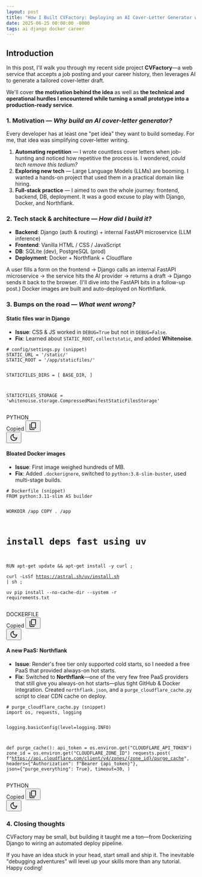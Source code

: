 ```yaml
---
layout: post
title: "How I Built CVFactory: Deploying an AI Cover-Letter Generator with Django & Docker"
date: 2025-06-25 00:00:00 -0000
tags: ai django docker career
---
```


## Introduction

In this post, I'll walk you through my recent side project **CVFactory**—a web service that accepts a job posting and your career history, then leverages AI to generate a tailored cover-letter draft.

We'll cover **the motivation behind the idea** as well as **the technical and operational hurdles I encountered while turning a small prototype into a production-ready service**.

### 1. Motivation — *Why build an AI cover-letter generator?*

Every developer has at least one "pet idea" they want to build someday. For me, that idea was simplifying cover-letter writing.

1. **Automating repetition** — I wrote countless cover letters when job-hunting and noticed how repetitive the process is. I wondered, *could tech remove this tedium?*
2. **Exploring new tech** — Large Language Models (LLMs) are booming. I wanted a hands-on project that used them in a practical domain like hiring.
3. **Full-stack practice** — I aimed to own the whole journey: frontend, backend, DB, deployment. It was a good excuse to play with Django, Docker, and Northflank.

### 2. Tech stack & architecture — *How did I build it?*

* **Backend**: Django (auth & routing) + internal FastAPI microservice (LLM inference)
* **Frontend**: Vanilla HTML / CSS / JavaScript
* **DB**: SQLite (dev), PostgreSQL (prod)
* **Deployment**: Docker + Northflank + Cloudflare

A user fills a form on the frontend → Django calls an internal FastAPI microservice → the service hits the AI provider → returns a draft → Django sends it back to the browser. (I'll dive into the FastAPI bits in a follow-up post.) Docker images are built and auto-deployed on Northflank.

### 3. Bumps on the road — *What went wrong?*

#### Static files war in Django
* **Issue**: CSS & JS worked in `DEBUG=True` but not in `DEBUG=False`.
* **Fix**: Learned about `STATIC_ROOT`, `collectstatic`, and added **Whitenoise**.

<div class="inner-block-content code-block line-numbers">
  <pre class="language-python line-numbers" tabindex="0"><code class="language-python"># <span class="token comment">config/settings.py (snippet)</span>
STATIC_URL = '/static/'
STATIC_ROOT = '/app/staticfiles/'

STATICFILES_DIRS = [
    BASE_DIR,
]

STATICFILES_STORAGE = 'whitenoise.storage.CompressedManifestStaticFilesStorage'</code></pre>
  <div class="language-block glue-font-weight-medium">PYTHON</div>
  <div class="copy-code-block">
    <span class="hidden">Copied</span>
    <button class="copy-clipboard">
      <svg xmlns="http://www.w3.org/2000/svg" height="24px" viewBox="0 -960 960 960" width="24px" fill="#202124"><path d="M360-240q-33 0-56.5-23.5T280-320v-480q0-33 23.5-56.5T360-880h360q33 0 56.5 23.5T800-800v480q0 33-23.5 56.5T720-240H360Zm0-80h360v-480H360v480ZM200-80q-33 0-56.5-23.5T120-160v-560h80v560h440v80H200Zm160-240v-480 480Z"></path></svg>
    </button>
  </div>
  <div class="dark-mode-block">
    <button class="dark-mode-toggle">
      <svg xmlns="http://www.w3.org/2000/svg" height="24px" viewBox="0 -960 960 960" width="24px" fill="#202124"><path d="M480-120q-150 0-255-105T120-480q0-150 105-255t255-105q14 0 27.5 1t26.5 3q-41 29-65.5 75.5T444-660q0 90 63 153t153 63q55 0 101-24.5t75-65.5q2 13 3 26.5t1 27.5q0 150-105 255T480-120Zm0-80q88 0 158-48.5T740-375q-20 5-40 8t-40 3q-123 0-209.5-86.5T364-660q0-20 3-40t8-40q-78 32-126.5 102T200-480q0 116 82 198t198 82Zm-10-270Z"></path></svg>
    </button>
  </div>
</div>

#### Bloated Docker images
* **Issue**: First image weighed hundreds of MB.
* **Fix**: Added `.dockerignore`, switched to `python:3.8-slim-buster`, used multi-stage builds.

<div class="inner-block-content code-block line-numbers">
  <pre class="language-docker line-numbers" tabindex="0"><code class="language-docker"># Dockerfile (snippet)
FROM python:3.11-slim AS builder

WORKDIR /app
COPY . /app

# install deps fast using uv
RUN apt-get update && apt-get install -y curl ; \
    curl -LsSf https://astral.sh/uv/install.sh | sh ; \
    uv pip install --no-cache-dir --system -r requirements.txt</code></pre>
  <div class="language-block glue-font-weight-medium">DOCKERFILE</div>
  <div class="copy-code-block">
    <span class="hidden">Copied</span>
    <button class="copy-clipboard">
      <svg xmlns="http://www.w3.org/2000/svg" height="24px" viewBox="0 -960 960 960" width="24px" fill="#202124"><path d="M360-240q-33 0-56.5-23.5T280-320v-480q0-33 23.5-56.5T360-880h360q33 0 56.5-23.5T800-800v480q0-33-23.5-56.5T720-240H360Zm0-80h360v-480H360v480ZM200-80q-33 0-56.5-23.5T120-160v-560h80v560h440v80H200Zm160-240v-480 480Z"></path></svg>
    </button>
  </div>
  <div class="dark-mode-block">
    <button class="dark-mode-toggle">
      <svg xmlns="http://www.w3.org/2000/svg" height="24px" viewBox="0 -960 960 960" width="24px" fill="#202124"><path d="M480-120q-150 0-255-105T120-480q0-150 105-255t255-105q14 0 27.5 1t26.5 3q-41 29-65.5 75.5T444-660q0 90 63 153t153 63q55 0 101-24.5t75-65.5q2 13 3 26.5t1 27.5q0 150-105 255T480-120Zm0-80q88 0 158-48.5T740-375q-20 5-40 8t-40 3q-123 0-209.5-86.5T364-660q0-20 3-40t8-40q-78 32-126.5 102T200-480q0 116 82 198t198 82Zm-10-270Z"></path></svg>
    </button>
  </div>
</div>

#### A new PaaS: Northflank
* **Issue**: Render's free tier only supported cold starts, so I needed a free PaaS that provided always-on hot starts.
* **Fix**: Switched to **Northflank**—one of the very few free PaaS providers that still give you always-on hot starts—plus tight GitHub & Docker integration. Created `northflank.json`, and a `purge_cloudflare_cache.py` script to clear CDN cache on deploy.

<div class="inner-block-content code-block line-numbers">
  <pre class="language-python line-numbers" tabindex="0"><code class="language-python"># purge_cloudflare_cache.py (snippet)
import os, requests, logging

logging.basicConfig(level=logging.INFO)

def purge_cache():
    api_token = os.environ.get("CLOUDFLARE_API_TOKEN")
    zone_id  = os.environ.get("CLOUDFLARE_ZONE_ID")
    requests.post(
        f"https://api.cloudflare.com/client/v4/zones/{zone_id}/purge_cache",
        headers={"Authorization": f"Bearer {api_token}"},
        json={"purge_everything": True},
        timeout=30,
    )</code></pre>
  <div class="language-block glue-font-weight-medium">PYTHON</div>
  <div class="copy-code-block">
    <span class="hidden">Copied</span>
    <button class="copy-clipboard">
      <svg xmlns="http://www.w3.org/2000/svg" height="24px" viewBox="0 -960 960 960" width="24px" fill="#202124"><path d="M360-240q-33 0-56.5-23.5T280-320v-480q0-33 23.5-56.5T360-880h360q33 0 56.5-23.5T800-800v480q0-33-23.5-56.5T720-240H360Zm0-80h360v-480H360v480ZM200-80q-33 0-56.5-23.5T120-160v-560h80v560h440v80H200Zm160-240v-480 480Z"></path></svg>
    </button>
  </div>
  <div class="dark-mode-block">
    <button class="dark-mode-toggle">
      <svg xmlns="http://www.w3.org/2000/svg" height="24px" viewBox="0 -960 960 960" width="24px" fill="#202124"><path d="M480-120q-150 0-255-105T120-480q0-150 105-255t255-105q14 0 27.5 1t26.5 3q-41 29-65.5 75.5T444-660q0 90 63 153t153 63q55 0 101-24.5t75-65.5q2 13 3 26.5t1 27.5q0 150-105 255T480-120Zm0-80q88 0 158-48.5T740-375q-20 5-40 8t-40 3q-123 0-209.5-86.5T364-660q0-20 3-40t8-40q-78 32-126.5 102T200-480q0 116 82 198t198 82Zm-10-270Z"></path></svg>
    </button>
  </div>
</div>

### 4. Closing thoughts

CVFactory may be small, but building it taught me a ton—from Dockerizing Django to wiring an automated deploy pipeline.

If you have an idea stuck in your head, start small and ship it. The inevitable "debugging adventures" will level up your skills more than any tutorial. Happy coding! 